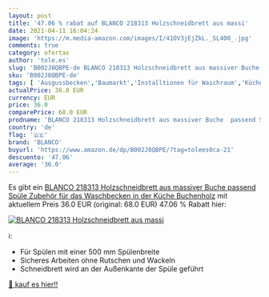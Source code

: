 ```yaml
---
layout: post
title: '47.06 % rabat auf BLANCO 218313 Holzschneidbrett aus massi'
date: 2021-04-11 16:04:24
image: 'https://m.media-amazon.com/images/I/41OV3jEjZkL._SL400_.jpg'
comments: true
category: ofertas
author: 'tole.es'
slug: 'B002J8QBPE-de BLANCO 218313 Holzschneidbrett aus massiver Buche passend...'
sku: 'B002J8QBPE-de'
tags: [ 'Ausgussbecken','Baumarkt','Installtionen für Waschraum','Küchen- & Badinstallation','Kücheninstallation','Zubehör für Küchenspülen','blanco', ]
actualPrice: 36.0 EUR
currency: EUR
price: 36.0
comparePrice: 68.0 EUR
prodname: 'BLANCO 218313 Holzschneidbrett aus massiver Buche  passend Spüle  Zubehör für das Waschbecken in der Küche  Buchenholz'
country: 'de'
flag: '🇩🇪'
brand: 'BLANCO'
buyurl: 'https://www.amazon.de/dp/B002J8QBPE/?tag=tolees0ca-21'
descuento: '47.06'
average: '36.0'
---
```


Es gibt ein [BLANCO 218313 Holzschneidbrett aus massiver Buche  passend Spüle  Zubehör für das Waschbecken in der Küche  Buchenholz](https://www.amazon.de/dp/B002J8QBPE/?tag=tolees0ca-21) mit aktuellem Preis 36.0 EUR (original: 68.0 EUR) 47.06 % Rabatt hier:

[![BLANCO 218313 Holzschneidbrett aus massi](https://m.media-amazon.com/images/I/41OV3jEjZkL._SL400_.jpg)](https://www.amazon.de/dp/B002J8QBPE/?tag=tolees0ca-21)

ℹ️:

- Für Spülen mit einer 500 mm Spülenbreite
- Sicheres Arbeiten ohne Rutschen und Wackeln
- Schneidbrett wird an der Außenkante der Spüle geführt

[🛒 kauf es hier!!](https://www.amazon.de/dp/B002J8QBPE/?tag=tolees0ca-21)
